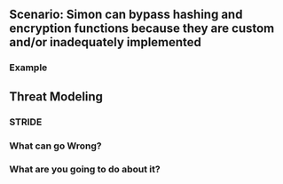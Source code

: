 ## Scenario: Simon can bypass hashing and encryption functions because they are custom and/or inadequately implemented

### Example

## Threat Modeling

### STRIDE

### What can go Wrong?

### What are you going to do about it?